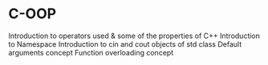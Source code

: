 # C-OOP
Introduction to operators used & some of the properties of C++
Introduction to Namespace
Introduction to cin and cout objects of std class
Default arguments concept
Function overloading concept
